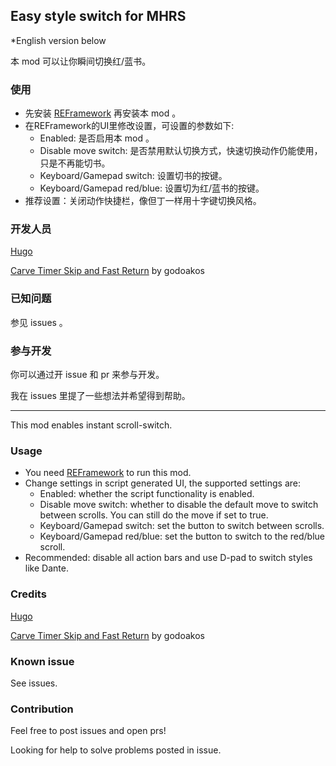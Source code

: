 ## Easy style switch for MHRS

*English version below

本 mod 可以让你瞬间切换红/蓝书。

### 使用
- 先安装 [REFramework](https://www.nexusmods.com/monsterhunterrise/mods/26) 再安装本 mod 。
- 在REFramework的UI里修改设置，可设置的参数如下:
  - Enabled: 是否启用本 mod 。
  - Disable move switch: 是否禁用默认切换方式，快速切换动作仍能使用，只是不再能切书。
  - Keyboard/Gamepad switch: 设置切书的按键。
  - Keyboard/Gamepad red/blue: 设置切为红/蓝书的按键。
- 推荐设置：关闭动作快捷栏，像但丁一样用十字键切换风格。

### 开发人员

[Hugo](https://github.com/DerKleineLi)

[Carve Timer Skip and Fast Return](https://www.nexusmods.com/monsterhunterrise/mods/62) by godoakos

### 已知问题
参见 issues 。

### 参与开发

你可以通过开 issue 和 pr 来参与开发。

我在 issues 里提了一些想法并希望得到帮助。

---

This mod enables instant scroll-switch.

### Usage
- You need [REFramework](https://www.nexusmods.com/monsterhunterrise/mods/26) to run this mod.
- Change settings in script generated UI, the supported settings are:
  - Enabled: whether the script functionality is enabled.
  - Disable move switch: whether to disable the default move to switch between scrolls. You can still do the move if set to true.
  - Keyboard/Gamepad switch: set the button to switch between scrolls.
  - Keyboard/Gamepad red/blue: set the button to switch to the red/blue scroll.
- Recommended: disable all action bars and use D-pad to switch styles like Dante.

### Credits

[Hugo](https://github.com/DerKleineLi)

[Carve Timer Skip and Fast Return](https://www.nexusmods.com/monsterhunterrise/mods/62) by godoakos

### Known issue
See issues.

### Contribution

Feel free to post issues and open prs!

Looking for help to solve problems posted in issue.